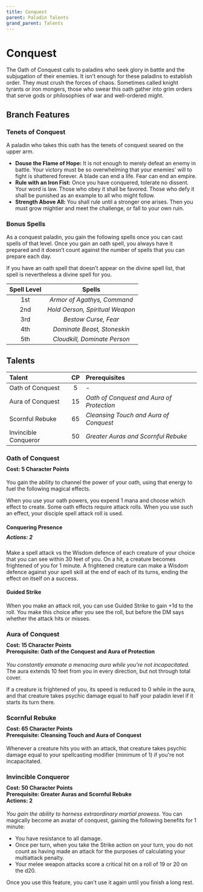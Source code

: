 ```yaml
---
title: Conquest
parent: Paladin Talents
grand_parent: Talents
---
```


# Conquest
The Oath of Conquest calls to paladins who seek glory in battle and the subjugation of their enemies. It isn't enough for these paladins to establish order. They must crush the forces of chaos. Sometimes called knight tyrants or iron mongers, those who swear this oath gather into grim orders that serve gods or philosophies of war and well-ordered might.

## Branch Features

### Tenets of Conquest
A paladin who takes this oath has the tenets of conquest seared on the upper arm.
* **Douse the Flame of Hope:** It is not enough to merely defeat an enemy in battle. Your victory must be so overwhelming that your enemies' will to fight is shattered forever. A blade can end a life. Fear can end an empire.
* **Rule with an Iron Fist:** Once you have conquered, tolerate no dissent. Your word is law. Those who obey it shall be favored. Those who defy it shall be punished as an example to all who might follow.
* **Strength Above All:** You shall rule until a stronger one arises. Then you must grow mightier and meet the challenge, or fall to your own ruin.

### Bonus Spells
As a conquest paladin, you gain the following spells once you can cast spells of that level. Once you gain an oath spell, you always have it prepared and it doesn’t count against the number of spells that you can prepare each day.

If you have an oath spell that doesn’t appear on the divine spell list, that spell is nevertheless a divine spell for you.

| Spell Level | Spells |
|:-----------:|:------:|
| 1st | *Armor of Agathys, Command* |
| 2nd | *Hold Oerson, Spiritual Weapon* |
| 3rd | *Bestow Curse, Fear* |
| 4th | *Dominate Beast, Stoneskin* |
| 5th | *Cloudkill, Dominate Person* |

## Talents

| Talent | CP | Prerequisites |
|:-------|:--:|:--------------|
| Oath of Conquest     | 5  | - |
| Aura of Conquest     | 15 | *Oath of Conquest and Aura of Protection* |
| Scornful Rebuke      | 65 | *Cleansing Touch and Aura of Conquest* |
| Invincible Conqueror | 50 | *Greater Auras and Scornful Rebuke* |

### Oath of Conquest

<div style="margin-top:-10px;"></div>

#### **Cost:** 5 Character Points
You gain the ability to channel the power of your oath, using that energy to fuel the following magical effects.

When you use your oath powers, you expend 1 mana and choose which effect to create. Some oath effects require attack rolls. When you use such an effect, your disciple spell attack roll is used.

#### Conquering Presence

<div style="margin-top:-10px;"></div>

##### **Actions:** 2
Make a spell attack vs the Wisdom defence of each creature of your choice that you can see within 30 feet of you. On a hit, a creature becomes frightened of you for 1 minute. A frightened creature can make a Wisdom defence against your spell skill at the end of each of its turns, ending the effect on itself on a success.

#### Guided Strike
When you make an attack roll, you can use Guided Strike to gain +1d to the roll. You make this choice after you see the roll, but before the DM says whether the attack hits or misses.

### Aura of Conquest

<div style="margin-top:-10px;"></div>

#### **Cost:** 15 Character Points<br>**Prerequisite:** Oath of the Conquest and Aura of Protection
*You constantly emanate a menacing aura while you're not incapacitated.* The aura extends 10 feet from you in every direction, but not through total cover.

If a creature is frightened of you, its speed is reduced to 0 while in the aura, and that creature takes psychic damage equal to half your paladin level if it starts its turn there.

### Scornful Rebuke

<div style="margin-top:-10px;"></div>

#### **Cost:** 65 Character Points<br>**Prerequisite:** Cleansing Touch and Aura of Conquest
Whenever a creature hits you with an attack, that creature takes psychic damage equal to your spellcasting modifier (minimum of 1) if you're not incapacitated.

### Invincible Conqueror

<div style="margin-top:-10px;"></div>

#### **Cost:** 50 Character Points<br>**Prerequisite:** Greater Auras and Scornful Rebuke<br>**Actions:** 2
*You gain the ability to harness extraordinary martial prowess.* You can magically become an avatar of conquest, gaining the following benefits for 1 minute:
* You have resistance to all damage.
* Once per turn, when you take the Strike action on your turn, you do not count as having made an attack for the purposes of calculating your multiattack penalty.
* Your melee weapon attacks score a critical hit on a roll of 19 or 20 on the d20.

Once you use this feature, you can't use it again until you finish a long rest.
